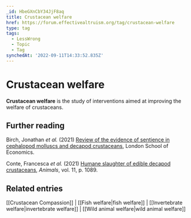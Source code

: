 ```yaml
---
_id: HbeGXnCbY34JjF8aq
title: Crustacean welfare
href: https://forum.effectivealtruism.org/tag/crustacean-welfare
type: tag
tags:
  - LessWrong
  - Topic
  - Tag
synchedAt: '2022-09-11T14:33:52.835Z'
---
```

# Crustacean welfare

**Crustacean welfare** is the study of interventions aimed at improving the welfare of crustaceans.

Further reading
---------------

Birch, Jonathan *et al.* (2021) [Review of the evidence of sentience in cephalopod molluscs and decapod crustaceans](https://www.lse.ac.uk/News/News-Assets/PDFs/2021/Sentience-in-Cephalopod-Molluscs-and-Decapod-Crustaceans-Final-Report-November-2021.pdf), London School of Economics.

Conte, Francesca *et al.* (2021) [Humane slaughter of edible decapod crustaceans](https://doi.org/10.3390/ani11041089), *Animals*, vol. 11, p. 1089.

Related entries
---------------

[[Crustacean Compassion]] | [[Fish welfare|fish welfare]] | [[Invertebrate welfare|invertebrate welfare]] | [[Wild animal welfare|wild animal welfare]]